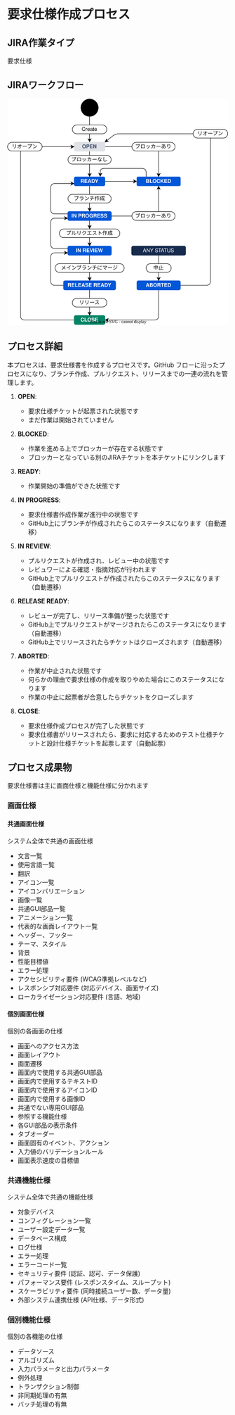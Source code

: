 # 要求仕様作成プロセス

## JIRA作業タイプ

要求仕様

## JIRAワークフロー

![JIRAフローとGitHub連携ワークフロー](../draw.io/jiraflow-github.drawio.svg)

## プロセス詳細

本プロセスは、要求仕様書を作成するプロセスです。GitHub フローに沿ったプロセスになり、ブランチ作成、プルリクエスト、リリースまでの一連の流れを管理します。

1.  **OPEN**:
    *   要求仕様チケットが起票された状態です
    *   まだ作業は開始されていません

2.  **BLOCKED**:
    *   作業を進める上でブロッカーが存在する状態です
    *   ブロッカーとなっている別のJIRAチケットを本チケットにリンクします

3.  **READY**:
    *   作業開始の準備ができた状態です

4.  **IN PROGRESS**:
    *   要求仕様書作成作業が進行中の状態です
    *   GitHub上にブランチが作成されたらこのステータスになります（自動遷移）

5.  **IN REVIEW**:
    *   プルリクエストが作成され、レビュー中の状態です
    *   レビュワーによる確認・指摘対応が行われます
    *   GitHub上でプルリクエストが作成されたらこのステータスになります（自動遷移）

6.  **RELEASE READY**:
    *   レビューが完了し、リリース準備が整った状態です
    *   GitHub上でプルリクエストがマージされたらこのステータスになります（自動遷移）
    *   GitHub上でリリースされたらチケットはクローズされます（自動遷移）

7.  **ABORTED**:
    *   作業が中止された状態です
    *   何らかの理由で要求仕様の作成を取りやめた場合にこのステータスになります
    *   作業の中止に起票者が合意したらチケットをクローズします

8.  **CLOSE**:
    *   要求仕様作成プロセスが完了した状態です
    *   要求仕様書がリリースされたら、要求に対応するためのテスト仕様チケットと設計仕様チケットを起票します（自動起票）

## プロセス成果物

要求仕様書は主に画面仕様と機能仕様に分かれます

### 画面仕様

#### 共通画面仕様

システム全体で共通の画面仕様

- 文言一覧
- 使用言語一覧
- 翻訳
- アイコン一覧
- アイコンバリエーション
- 画像一覧
- 共通GUI部品一覧
- アニメーション一覧
- 代表的な画面レイアウト一覧
- ヘッダー、フッター
- テーマ、スタイル
- 背景
- 性能目標値
- エラー処理
- アクセシビリティ要件 (WCAG準拠レベルなど)
- レスポンシブ対応要件 (対応デバイス、画面サイズ)
- ローカライゼーション対応要件 (言語、地域)

#### 個別画面仕様

個別の各画面の仕様

- 画面へのアクセス方法
- 画面レイアウト
- 画面遷移
- 画面内で使用する共通GUI部品
- 画面内で使用するテキストID
- 画面内で使用するアイコンID
- 画面内で使用する画像ID
- 共通でない専用GUI部品
- 参照する機能仕様
- 各GUI部品の表示条件
- タブオーダー
- 画面固有のイベント、アクション
- 入力値のバリデーションルール
- 画面表示速度の目標値

### 共通機能仕様

システム全体で共通の機能仕様

- 対象デバイス
- コンフィグレーション一覧
- ユーザー設定データ一覧
- データベース構成
- ログ仕様
- エラー処理
- エラーコード一覧
- セキュリティ要件 (認証、認可、データ保護)
- パフォーマンス要件 (レスポンスタイム、スループット)
- スケーラビリティ要件 (同時接続ユーザー数、データ量)
- 外部システム連携仕様 (API仕様、データ形式)

### 個別機能仕様

個別の各機能の仕様

- データソース
- アルゴリズム
- 入力パラメータと出力パラメータ
- 例外処理
- トランザクション制御
- 非同期処理の有無
- バッチ処理の有無
